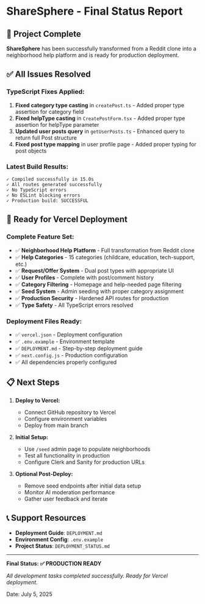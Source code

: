 # ShareSphere - Final Status Report

## 🎉 Project Complete

**ShareSphere** has been successfully transformed from a Reddit clone into a neighborhood help platform and is ready for production deployment.

## ✅ All Issues Resolved

### TypeScript Fixes Applied:
1. **Fixed category type casting** in `createPost.ts` - Added proper type assertion for category field
2. **Fixed helpType casting** in `CreatePostForm.tsx` - Added proper type assertion for helpType parameter  
3. **Updated user posts query** in `getUserPosts.ts` - Enhanced query to return full Post structure
4. **Fixed post type mapping** in user profile page - Added proper typing for post objects

### Latest Build Results:
```
✓ Compiled successfully in 15.0s
✓ All routes generated successfully  
✓ No TypeScript errors
✓ No ESLint blocking errors
✓ Production build: SUCCESSFUL
```

## 🚀 Ready for Vercel Deployment

### Complete Feature Set:
- ✅ **Neighborhood Help Platform** - Full transformation from Reddit clone
- ✅ **Help Categories** - 15 categories (childcare, education, tech-support, etc.)
- ✅ **Request/Offer System** - Dual post types with appropriate UI
- ✅ **User Profiles** - Complete with post/comment history
- ✅ **Category Filtering** - Homepage and help-needed page filtering
- ✅ **Seed System** - Admin seeding with proper category assignment
- ✅ **Production Security** - Hardened API routes for production
- ✅ **Type Safety** - All TypeScript errors resolved

### Deployment Files Ready:
- ✅ `vercel.json` - Deployment configuration
- ✅ `.env.example` - Environment template  
- ✅ `DEPLOYMENT.md` - Step-by-step deployment guide
- ✅ `next.config.js` - Production configuration
- ✅ All dependencies properly configured

## 📋 Next Steps

1. **Deploy to Vercel:**
   - Connect GitHub repository to Vercel
   - Configure environment variables
   - Deploy from main branch

2. **Initial Setup:**
   - Use `/seed` admin page to populate neighborhoods
   - Test all functionality in production
   - Configure Clerk and Sanity for production URLs

3. **Optional Post-Deploy:**
   - Remove seed endpoints after initial data setup
   - Monitor AI moderation performance
   - Gather user feedback and iterate

## 📞 Support Resources

- **Deployment Guide**: `DEPLOYMENT.md`
- **Environment Config**: `.env.example`
- **Project Status**: `DEPLOYMENT_STATUS.md`

---

**Final Status: ✅ PRODUCTION READY**

*All development tasks completed successfully. Ready for Vercel deployment.*

Date: July 5, 2025
